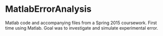 # MatlabErrorAnalysis
Matlab code and accompanying files from a Spring 2015 coursework. First time using Matlab. Goal was to investigate and simulate experimental error. 

